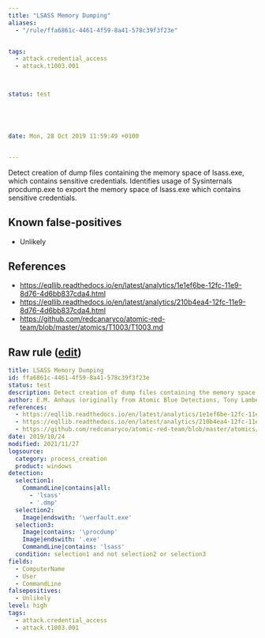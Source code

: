 ```yaml
---
title: "LSASS Memory Dumping"
aliases:
  - "/rule/ffa6861c-4461-4f59-8a41-578c39f3f23e"


tags:
  - attack.credential_access
  - attack.t1003.001



status: test





date: Mon, 28 Oct 2019 11:59:49 +0100


---
```


Detect creation of dump files containing the memory space of lsass.exe, which contains sensitive credentials. Identifies usage of Sysinternals procdump.exe to export the memory space of lsass.exe which contains sensitive credentials.

<!--more-->


## Known false-positives

* Unlikely



## References

* https://eqllib.readthedocs.io/en/latest/analytics/1e1ef6be-12fc-11e9-8d76-4d6bb837cda4.html
* https://eqllib.readthedocs.io/en/latest/analytics/210b4ea4-12fc-11e9-8d76-4d6bb837cda4.html
* https://github.com/redcanaryco/atomic-red-team/blob/master/atomics/T1003/T1003.md


## Raw rule ([edit](https://github.com/SigmaHQ/sigma/edit/master/rules/windows/process_creation/proc_creation_win_lsass_dump.yml))
```yaml
title: LSASS Memory Dumping
id: ffa6861c-4461-4f59-8a41-578c39f3f23e
status: test
description: Detect creation of dump files containing the memory space of lsass.exe, which contains sensitive credentials. Identifies usage of Sysinternals procdump.exe to export the memory space of lsass.exe which contains sensitive credentials.
author: E.M. Anhaus (originally from Atomic Blue Detections, Tony Lambert), oscd.community
references:
  - https://eqllib.readthedocs.io/en/latest/analytics/1e1ef6be-12fc-11e9-8d76-4d6bb837cda4.html
  - https://eqllib.readthedocs.io/en/latest/analytics/210b4ea4-12fc-11e9-8d76-4d6bb837cda4.html
  - https://github.com/redcanaryco/atomic-red-team/blob/master/atomics/T1003/T1003.md
date: 2019/10/24
modified: 2021/11/27
logsource:
  category: process_creation
  product: windows
detection:
  selection1:
    CommandLine|contains|all:
      - 'lsass'
      - '.dmp'
  selection2:
    Image|endswith: '\werfault.exe'
  selection3:
    Image|contains: '\procdump'
    Image|endswith: '.exe'
    CommandLine|contains: 'lsass'
  condition: selection1 and not selection2 or selection3
fields:
  - ComputerName
  - User
  - CommandLine
falsepositives:
  - Unlikely
level: high
tags:
  - attack.credential_access
  - attack.t1003.001

```

